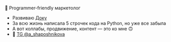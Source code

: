  👋 Programmer-friendly маркетолог
- Развиваю <a href="https://doka.guide">Доку</a>
- За всю жизнь написала 5 строчек кода на Python, но уже все забыла
- А вот коллабы, продвижение, контент — это ко мне 🙃
- 📩 <a href="https://t.me/a_shaposhnikova"> TG @a_shaposhnikova </a>
<!--
**reinadiez/reinadiez** is a ✨ _special_ ✨ repository because its `README.md` (this file) appears on your GitHub profile.

Here are some ideas to get you started:

- 🔭 I’m currently working on ...
- 🌱 I’m currently learning ...
- 👯 I’m looking to collaborate on ...
- 🤔 I’m looking for help with ...
- 💬 Ask me about ...
- 📫 How to reach me: ...
- 😄 Pronouns: ...
- ⚡ Fun fact: ...
-->



